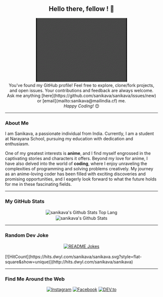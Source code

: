 <div align="center">
<h2> Hello there, fellow <developers/>! 👋</h2>
</div>

<div align="center" width="50">
<img src="https://raw.githubusercontent.com/sanikava/sanikava/main/gifs/gif.gif" alt="Hello!" width="300"/>
</div>

<div align="center">
You've found my GitHub profile! Feel free to explore, clone/fork projects, and open issues. Your contributions and feedback are always welcome.
</div>

<div align="center">
Ask me anything [here](https://github.com/sanikava/sanikava/issues/new) or [email](mailto:sanikava@mailindia.cf) me.
</div>

<div align="center">
<i>Happy Coding!</i> 😊
</div>

---

### About Me

I am Sanikava, a passionate individual from India. Currently, I am a student at Narayana School, pursuing my education with dedication and enthusiasm.

One of my greatest interests is **anime**, and I find myself engrossed in the captivating stories and characters it offers. Beyond my love for anime, I have also delved into the world of **coding**, where I enjoy unraveling the complexities of programming and solving problems creatively. My journey as an anime-loving coder has been filled with exciting discoveries and promising opportunities, and I eagerly look forward to what the future holds for me in these fascinating fields.

---

### My GitHub Stats
<div align="center">
<img align="center" src="https://github-readme-stats.vercel.app/api/top-langs/?username=sanikava&layout=compact&theme=dracula" alt="sanikava's Github Stats Top Lang"><br>
<img align="center" src="https://github-readme-stats.vercel.app/api?username=sanikava&include_all_commits=true&count_private=true&show_icons=true&line_height=20&title_color=7A7ADB&icon_color=2234AE&text_color=D3D3D3&bg_color=0,000000,130F40" alt="sanikava's Github Stats"><br>
</div>

---

### Random Dev Joke
<div align="center">
<a href="https://readme-jokes.vercel.app"><img align="center" src="https://readme-jokes.vercel.app/api?bgColor=%23073b4c&textColor=%2306d6a0&aColor=%2306d6a0&borderColor=%2306d6a0" alt="README Jokes"></a>
</div>

<br>
[![HitCount](https://hits.dwyl.com/sanikava/sanikava.svg?style=flat-square&show=unique)](http://hits.dwyl.com/sanikava/sanikava)

---

### Find Me Around the Web
<div align="center">
<a href="https://www.instagram.com/sanikava.india" target="_blank"><img src="https://img.shields.io/badge/Instagram-%23E4405F.svg?&style=flat-square&logo=instagram&logoColor=white" alt="Instagram"></a>
<a href="https://www.facebook.com/sanikava.india" target="_blank"><img src="https://img.shields.io/badge/Facebook-%231877F2.svg?&style=flat-square&logo=facebook&logoColor=white" alt="Facebook"></a>
<a href="https://dev.to/sanikava" target="_blank"><img src="https://img.shields.io/badge/DEV-%230A0A0A.svg?&style=flat-square&logo=DEV.to&logoColor=white" alt="DEV.to"></a>
</div>
